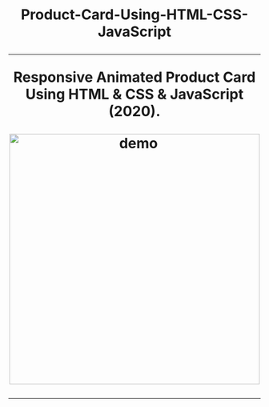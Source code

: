 #



# 




 <h1 align="center">
   Product-Card-Using-HTML-CSS-JavaScript


<p align="center">
<hr /> Responsive Animated Product Card Using HTML & CSS & JavaScript (2020).
<br>

</p>

<p align="center">
  <a href="https://opensource.org/licenses/MIT">
  
 [//]: # (Add your gifs/images here:)
 
 <img src="https://media.giphy.com/media/Plh2H1oZhqODEVtb9w/source.gif" alt="demo" height="500">

<hr />
  </a>

